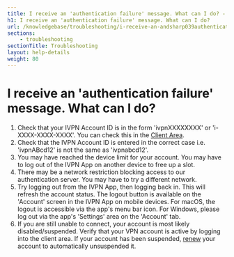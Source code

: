 ```yaml
---
title: I receive an 'authentication failure' message. What can I do? - IVPN Help
h1: I receive an 'authentication failure' message. What can I do?
url: /knowledgebase/troubleshooting/i-receive-an-andsharp039authentication-failureandsharp039-message--what-can-i-do/
sections:
    - troubleshooting
sectionTitle: Troubleshooting
layout: help-details
weight: 80
---
```

# I receive an 'authentication failure' message. What can I do?

1. Check that your IVPN Account ID is in the form 'ivpnXXXXXXXX' or 'i-XXXX-XXXX-XXXX'. You can check this in the [Client Area](/account/).
2. Check that the IVPN Account ID is entered in the correct case i.e. 'ivpnABcd12' is not the same as 'ivpnabcd12'.
3. You may have reached the device limit for your account.  You may have to log out of the IVPN App on another device to free up a slot.
4. There may be a network restriction blocking access to our authentication server.  You may have to try a different network.
5. Try logging out from the IVPN App, then logging back in. This will refresh the account status. The logout button is available on the 'Account' screen in the IVPN App on mobile devices.  For macOS, the logout is accessible via the app's menu bar icon.  For Windows, please log out via the app's 'Settings' area on the 'Account' tab.
6. If you are still unable to connect, your account is most likely disabled/suspended. Verify that your VPN account is active by logging into the client area. If your account has been suspended, [renew](/knowledgebase/billing/how-can-i-reactivate-my-account/) your account to automatically unsuspended it.
